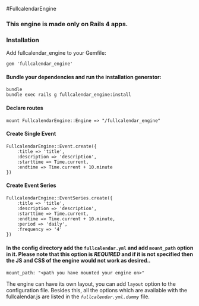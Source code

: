 #FullcalendarEngine

### This engine is made only on Rails 4 apps.

### Installation

Add fullcalendar_engine to your Gemfile:

``` 
gem 'fullcalendar_engine'
```

#### Bundle your dependencies and run the installation generator:
```
bundle
bundle exec rails g fullcalendar_engine:install
```

#### Declare routes
```
mount FullcalendarEngine::Engine => "/fullcalendar_engine"
```

#### Create Single Event
```
FullcalendarEngine::Event.create({ 
    :title => 'title', 
    :description => 'description', 
    :starttime => Time.current, 
    :endtime => Time.current + 10.minute
})
```

#### Create Event Series
```
FullcalendarEngine::EventSeries.create({ 
    :title => 'title', 
    :description => 'description', 
    :starttime => Time.current,
    :endtime => Time.current + 10.minute, 
    :period => 'daily', 
    :frequency => '4'
})
```

#### In the config directory add the `fullcalendar.yml` and add `mount_path` option in it. Please note that this option is *REQUIRED* and if it is not specified then the JS and CSS of the engine would not work as desired..
```
mount_path: "<path you have mounted your engine on>"
```

The engine can have its own layout, you can add `layout` option to the configuration file. Besides this, all the options which are available with the fullcalendar.js are listed in the *`fullcalendar.yml.dummy`* file.